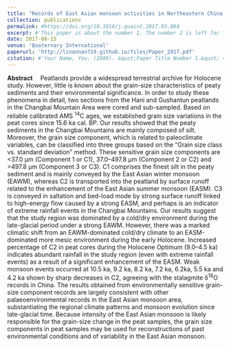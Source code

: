 ```yaml
---
title: "Records of East Asian monsoon activities in Northeastern China since 15.6 ka, based on grain size analysis of peaty sediments in the Changbai Mountains"
collection: publications
permalink: #https://doi.org/10.1016/j.quaint.2017.03.064
excerpt: #'This paper is about the number 1. The number 2 is left for future work.'
date: 2017-08-15
venue: 'Quaternary International'
paperurl: 'http://linannan719.github.io/files/Paper_2017.pdf'
citation: #'Your Name, You. (2009). &quot;Paper Title Number 1.&quot; <i>Journal 1</i>. 1(1).'
---
```



**Abstract** &emsp;Peatlands provide a widespread terrestrial archive for Holocene study. However, little is known about the grain-size characteristics of peaty sediments and their environmental significance. In order to study these phenomena in detail, two sections from the Hani and Gushantun peatlands in the Changbai Mountain Area were cored and sub-sampled. Based on reliable calibrated AMS <sup>14</sup>C ages, we established grain size variations in the peat cores since 15.6 ka cal. BP. Our results showed that the peaty sediments in the Changbai Mountains are mainly composed of silt. Moreover, the grain size component, which is related to paleoclimate variables, can be classified into three groups based on the “Grain size class vs. standard deviation” method. These sensitive grain size components are <37.0 μm (Component 1 or C1), 37.0–497.8 μm (Component 2 or C2) and >497.8 μm (Component 3 or C3). C1 comprises the finest silt in the peaty sediment and is mainly conveyed by the East Asian winter monsoon (EAWM), whereas C2 is transported into the peatland by surface runoff related to the enhancement of the East Asian summer monsoon (EASM). C3 is conveyed in saltation and bed-load mode by strong surface runoff linked to high-energy flow caused by a strong EASM, and perhaps is an indicator of extreme rainfall events in the Changbai Mountains. Our results suggest that the study region was dominated by a cold/dry environment during the late-glacial period under a strong EAWM. However, there was a marked climatic shift from an EAWM-dominated cold/dry climate to an EASM-dominated more mesic environment during the early Holocene. Increased percentage of C2 in peat cores during the Holocene Optimum (9.0–4.5 ka) indicates abundant rainfall in the study region (even with extreme rainfall events) as a result of a significant enhancement of the EASM. Weak monsoon events occurred at 10.5 ka, 9.2 ka, 8.2 ka, 7.2 ka, 6.2ka, 5.5 ka and 4.2 ka shown by sharp decreases in C2, agreeing with the stalagmite δ<sup>18</sup>O records in China. The results obtained from environmentally sensitive grain-size component records are largely consistent with other palaeoenvironmental records in the East Asian monsoon area, substantiating the regional climate patterns and monsoon evolution since late-glacial time. Because intensity of the East Asian monsoon is likely responsible for the grain-size change in the peat samples, the grain size components in peat samples may be used for reconstructions of past environmental conditions and of variability in the East Asian monsoon.
